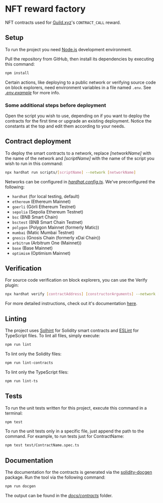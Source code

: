 # NFT reward factory

NFT contracts used for [Guild.xyz](https://guild.xyz)'s `CONTRACT_CALL` reward.

## Setup

To run the project you need [Node.js](https://nodejs.org) development environment.

Pull the repository from GitHub, then install its dependencies by executing this command:

```bash
npm install
```

Certain actions, like deploying to a public network or verifying source code on block explorers, need environment variables in a file named `.env`. See _[.env.example](.env.example)_ for more info.

### Some additional steps before deployment

Open the script you wish to use, depending on if you want to deploy the contracts for the first time or upgrade an existing deployment. Notice the constants at the top and edit them according to your needs.

## Contract deployment

To deploy the smart contracts to a network, replace _[networkName]_ with the name of the network and _[scriptName]_ with the name of the script you wish to run in this command:

```bash
npx hardhat run scripts/[scriptName] --network [networkName]
```

Networks can be configured in _[hardhat.config.ts](hardhat.config.ts)_. We've preconfigured the following:

- `hardhat` (for local testing, default)
- `ethereum` (Ethereum Mainnet)
- `goerli` (Görli Ethereum Testnet)
- `sepolia` (Sepolia Ethereum Testnet)
- `bsc` (BNB Smart Chain)
- `bsctest` (BNB Smart Chain Testnet)
- `polygon` (Polygon Mainnet (formerly Matic))
- `mumbai` (Matic Mumbai Testnet)
- `gnosis` (Gnosis Chain (formerly xDai Chain))
- `arbitrum` (Arbitrum One (Mainnet))
- `base` (Base Mainnet)
- `optimism` (Optimism Mainnet)

## Verification

For source code verification on block explorers, you can use the Verify plugin:

```bash
npx hardhat verify [contractAddress] [constructorArguments] --network [networkName]
```

For more detailed instructions, check out it's documentation [here](https://hardhat.org/hardhat-runner/plugins/nomicfoundation-hardhat-verify#usage).

## Linting

The project uses [Solhint](https://github.com/protofire/solhint) for Solidity smart contracts and [ESLint](https://eslint.org) for TypeScript files. To lint all files, simply execute:

```bash
npm run lint
```

To lint only the Solidity files:

```bash
npm run lint-contracts
```

To lint only the TypeScript files:

```bash
npm run lint-ts
```

## Tests

To run the unit tests written for this project, execute this command in a terminal:

```bash
npm test
```

To run the unit tests only in a specific file, just append the path to the command. For example, to run tests just for ContractName:

```bash
npm test test/ContractName.spec.ts
```

## Documentation

The documentation for the contracts is generated via the [solidity-docgen](https://github.com/OpenZeppelin/solidity-docgen) package. Run the tool via the following command:

```bash
npm run docgen
```

The output can be found in the _[docs/contracts](docs/contracts)_ folder.
